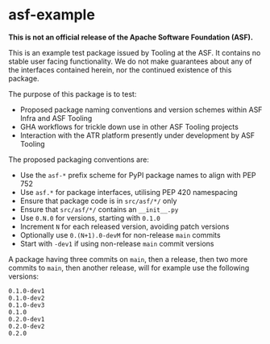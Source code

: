 # asf-example

**This is not an official release of the Apache Software Foundation (ASF).**

This is an example test package issued by Tooling at the ASF. It contains no stable user facing functionality. We do not make guarantees about any of the interfaces contained herein, nor the continued existence of this package.

The purpose of this package is to test:

- Proposed package naming conventions and version schemes within ASF Infra and ASF Tooling
- GHA workflows for trickle down use in other ASF Tooling projects
- Interaction with the ATR platform presently under development by ASF Tooling

The proposed packaging conventions are:

- Use the `asf-*` prefix scheme for PyPI package names to align with PEP 752
- Use `asf.*` for package interfaces, utilising PEP 420 namespacing
- Ensure that package code is in `src/asf/*/` only
- Ensure that `src/asf/*/` contains an `__init__.py`
- Use `0.N.0` for versions, starting with `0.1.0`
- Increment `N` for each released version, avoiding patch versions
- Optionally use `0.(N+1).0-devM` for non-release `main` commits
- Start with `-dev1` if using non-release `main` commit versions

A package having three commits on `main`, then a release, then two more commits to `main`, then another release, will for example use the following versions:

```
0.1.0-dev1
0.1.0-dev2
0.1.0-dev3
0.1.0
0.2.0-dev1
0.2.0-dev2
0.2.0
```
